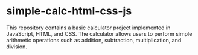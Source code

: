 # simple-calc-html-css-js
This repository contains a basic calculator project implemented in JavaScript, HTML, and CSS. The calculator allows users to perform simple arithmetic operations such as addition, subtraction, multiplication, and division. 
